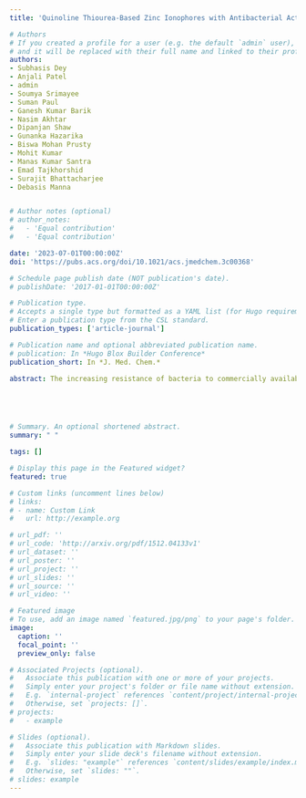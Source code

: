 ```yaml
---
title: 'Quinoline Thiourea-Based Zinc Ionophores with Antibacterial Activity'

# Authors
# If you created a profile for a user (e.g. the default `admin` user), write the username (folder name) here
# and it will be replaced with their full name and linked to their profile.
authors:
- Subhasis Dey 
- Anjali Patel
- admin
- Soumya Srimayee
- Suman Paul
- Ganesh Kumar Barik
- Nasim Akhtar
- Dipanjan Shaw
- Gunanka Hazarika
- Biswa Mohan Prusty
- Mohit Kumar
- Manas Kumar Santra
- Emad Tajkhorshid
- Surajit Bhattacharjee
- Debasis Manna


# Author notes (optional)
# author_notes:
#   - 'Equal contribution'
#   - 'Equal contribution'

date: '2023-07-01T00:00:00Z'
doi: 'https://pubs.acs.org/doi/10.1021/acs.jmedchem.3c00368'

# Schedule page publish date (NOT publication's date).
# publishDate: '2017-01-01T00:00:00Z'

# Publication type.
# Accepts a single type but formatted as a YAML list (for Hugo requirements).
# Enter a publication type from the CSL standard.
publication_types: ['article-journal']

# Publication name and optional abbreviated publication name.
# publication: In *Hugo Blox Builder Conference*
publication_short: In *J. Med. Chem.*

abstract: The increasing resistance of bacteria to commercially available antibiotics threatens patient safety in healthcare settings. Perturbation of ion homeostasis has emerged as a potential therapeutic strategy to fight against antibacterial resistance and other channelopathies. This study reports the development of 8-aminoquinoline (QN) derivatives and their transmembrane Zn2+ transport activities. Our findings showed that a potent QN-based Zn2+ transporter exhibits promising antibacterial properties against Gram-positive bacteria with reduced hemolytic activity and cytotoxicity to mammalian cells. Furthermore, this combination showed excellent in vivo efficacy against Staphylococcus aureus. Interestingly, this combination prevented bacterial resistance and restored susceptibility of gentamicin and methicillin-resistant S. aureus to commercially available β-lactam and other antibiotics that had lost their activity against the drug-resistant bacterial strain. Our findings suggest that the transmembrane transport of Zn2+ by QN derivatives could be a promising strategy to combat bacterial infections and restore the activity of other antibiotics.





# Summary. An optional shortened abstract.
summary: " "

tags: []

# Display this page in the Featured widget?
featured: true

# Custom links (uncomment lines below)
# links:
# - name: Custom Link
#   url: http://example.org

# url_pdf: ''
# url_code: 'http://arxiv.org/pdf/1512.04133v1'
# url_dataset: ''
# url_poster: ''
# url_project: ''
# url_slides: ''
# url_source: ''
# url_video: ''

# Featured image
# To use, add an image named `featured.jpg/png` to your page's folder.
image:
  caption: ''
  focal_point: ''
  preview_only: false

# Associated Projects (optional).
#   Associate this publication with one or more of your projects.
#   Simply enter your project's folder or file name without extension.
#   E.g. `internal-project` references `content/project/internal-project/index.md`.
#   Otherwise, set `projects: []`.
# projects:
#   - example

# Slides (optional).
#   Associate this publication with Markdown slides.
#   Simply enter your slide deck's filename without extension.
#   E.g. `slides: "example"` references `content/slides/example/index.md`.
#   Otherwise, set `slides: ""`.
# slides: example
---
```


<!-- {{% callout note %}}
Click the _Cite_ button above to demo the feature to enable visitors to import publication metadata into their reference management software.
{{% /callout %}}

{{% callout note %}}
Create your slides in Markdown - click the _Slides_ button to check out the example.
{{% /callout %}}

Add the publication's **full text** or **supplementary notes** here. You can use rich formatting such as including [code, math, and images](https://docs.hugoblox.com/content/writing-markdown-latex/). -->
